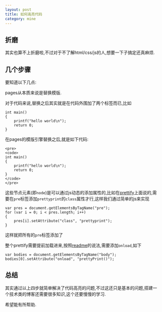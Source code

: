 ```yaml
---
layout: post
title: 如何高亮代码
category: mine
---
```


## 折磨

其实也算不上折磨啦,不过对于不了解html/css/js的人,想要一下子搞定还真麻烦.

## 几个步骤

要知道以下几点:

pages从本质来说是替换模版.

对于代码来说,替换之后其实就是在代码外围加了两个标签而已,比如

    int main()
    {
        printf("hello world\n");
        return 0;
    }

在pages的模版引擎替换之后,就是如下代码:

    <pre>
    <code>
    int main()
    {
        printf("hello world\n");
        return 0;
    }
    </code>
    </pre>

这些节点元素(即`node`)是可以通过js动态的添加属性的,比如在[prettify](https://code.google.com/p/google-code-prettify/)上面说的,需要在`pre`标签添加`prettyprint`的`class`属性才行,这样我们通过简单的js来实现

    var pres = document.getElementsByTagName("pre");
    for (var i = 0; i < pres.length; i++)
    {
        pres[i].setAttribute("class", "prettyprint");
    }
    
这样就把所有的`pre`标签添加了

整个prettify需要提前加载进来,按照[readme](https://google-code-prettify.googlecode.com/svn/trunk/README.html)的说法,需要添加`onload`,如下

    var bodies = document.getElementsByTagName("body");
    bodies[0].setAttribute("onload", "prettyPrint()");

## 总结

其实通过以上四步就简单解决了代码高亮的问题,不过这还只是基本的问题,搭建一个技术类的博客还需要很多知识,这个还要慢慢的学习.

希望能有所帮助.
